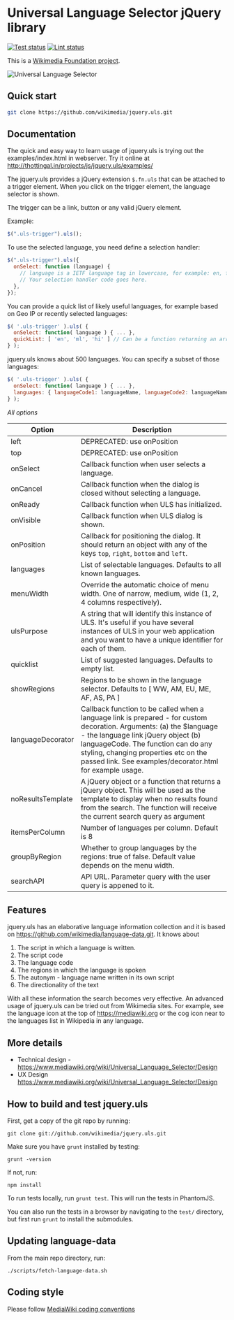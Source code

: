 # Universal Language Selector jQuery library

[![Test status](https://github.com/wikimedia/jquery.uls/actions/workflows/node-test.yml/badge.svg)](https://github.com/wikimedia/jquery.uls/actions/workflows/node-test.yml)
[![Lint status](https://github.com/wikimedia/jquery.uls/actions/workflows/node-lint.yml/badge.svg)](https://github.com/wikimedia/jquery.uls/actions/workflows/node-lint.yml)

This is a [Wikimedia Foundation project](https://www.mediawiki.org/wiki/Project_Milkshake).

![Universal Language Selector](https://upload.wikimedia.org/wikipedia/commons/a/a1/UniversalLanguageSelector-Compact.png "Universal Language Selector")

## Quick start

```bash
git clone https://github.com/wikimedia/jquery.uls.git
```

## Documentation

The quick and easy way to learn usage of jquery.uls is trying out the examples/index.html in webserver. Try it online at http://thottingal.in/projects/js/jquery.uls/examples/

The jquery.uls provides a jQuery extension `$.fn.uls` that can be attached to a trigger element. When you click on the trigger element, the language selector is shown.

The trigger can be a link, button or any valid jQuery element.

Example:

```javascript
$(".uls-trigger").uls();
```

To use the selected language, you need define a selection handler:

```javascript
$(".uls-trigger").uls({
  onSelect: function (language) {
    // language is a IETF language tag in lowercase, for example: en, fi, ku-latn
    // Your selection handler code goes here.
  },
});
```

You can provide a quick list of likely useful languages, for example based on Geo IP or recently selected languages:

```javascript
$( '.uls-trigger' ).uls( {
  onSelect: function( language ) { ... },
  quickList: [ 'en', 'ml', 'hi' ] // Can be a function returning an array too.
} );
```

jquery.uls knows about 500 languages. You can specify a subset of those languages:

```javascript
$( '.uls-trigger' ).uls( {
  onSelect: function( language ) { ... },
  languages: { languageCode1: languageName, languageCode2: languageName2, .... },
} );
```

_All options_

| Option            | Description                                                                                                                                                                                                                                                                                           |
| ----------------- | ----------------------------------------------------------------------------------------------------------------------------------------------------------------------------------------------------------------------------------------------------------------------------------------------------- |
| left              | DEPRECATED: use onPosition                                                                                                                                                                                                                                                                            |
| top               | DEPRECATED: use onPosition                                                                                                                                                                                                                                                                            |
| onSelect          | Callback function when user selects a language.                                                                                                                                                                                                                                                       |
| onCancel          | Callback function when the dialog is closed without selecting a language.                                                                                                                                                                                                                             |
| onReady           | Callback function when ULS has initialized.                                                                                                                                                                                                                                                           |
| onVisible         | Callback function when ULS dialog is shown.                                                                                                                                                                                                                                                           |
| onPosition        | Callback for positioning the dialog. It should return an object with any of the keys `top`, `right`, `bottom` and `left`.                                                                                                                                                                             |
| languages         | List of selectable languages. Defaults to all known languages.                                                                                                                                                                                                                                        |
| menuWidth         | Override the automatic choice of menu width. One of narrow, medium, wide (1, 2, 4 columns respectively).                                                                                                                                                                                              |
| ulsPurpose        | A string that will identify this instance of ULS. It's useful if you have several instances of ULS in your web application and you want to have a unique identifier for each of them.                                                                                                                 |
| quicklist         | List of suggested languages. Defaults to empty list.                                                                                                                                                                                                                                                  |
| showRegions       | Regions to be shown in the language selector. Defaults to [ WW, AM, EU, ME, AF, AS, PA ]                                                                                                                                                                                                              |
| languageDecorator | Callback function to be called when a language link is prepared - for custom decoration. Arguments: (a) the $language - the language link jQuery object (b) languageCode. The function can do any styling, changing properties etc on the passed link. See examples/decorator.html for example usage. |
| noResultsTemplate | A jQuery object or a function that returns a jQuery object. This will be used as the template to display when no results found from the search. The function will receive the current search query as argument                                                                                        |
| itemsPerColumn    | Number of languages per column. Default is 8                                                                                                                                                                                                                                                          |
| groupByRegion     | Whether to group languages by the regions: true of false. Default value depends on the menu width.                                                                                                                                                                                                    |
| searchAPI         | API URL. Parameter query with the user query is appened to it.                                                                                                                                                                                                                                        |

## Features

jquery.uls has an elaborative language information collection and it is based on https://github.com/wikimedia/language-data.git. It knows about

1. The script in which a language is written.
2. The script code
3. The language code
4. The regions in which the language is spoken
5. The autonym - language name written in its own script
6. The directionality of the text

With all these information the search becomes very effective. An advanced usage of jquery.uls can be tried out from Wikimedia sites. For example, see the language icon at the top of https://mediawiki.org or the cog icon near to the languages list in Wikipedia in any language.

## More details

- Technical design - https://www.mediawiki.org/wiki/Universal_Language_Selector/Design
- UX Design https://www.mediawiki.org/wiki/Universal_Language_Selector/Design

## How to build and test jquery.uls

First, get a copy of the git repo by running:

```shell
git clone git://github.com/wikimedia/jquery.uls.git
```

Make sure you have `grunt` installed by testing:

```shell
grunt -version
```

If not, run:

```shell
npm install
```

To run tests locally, run `grunt test`. This will run the tests in PhantomJS.

You can also run the tests in a browser by navigating to the `test/` directory, but first run `grunt` to install the submodules.

## Updating language-data

From the main repo directory, run:

```shell
./scripts/fetch-language-data.sh
```

## Coding style

Please follow [MediaWiki coding conventions](https://www.mediawiki.org/wiki/Manual:Coding_conventions/JavaScript)
